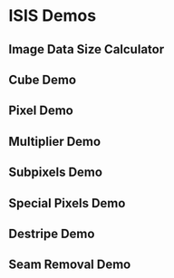 # ISIS Demos

<script src="https://asc-public-docs.s3.us-west-2.amazonaws.com/common/scripts/isis-demos/jquery-3.7.1.min.js"></script>
<link href="../../../css/isis-demos.css" media="all" rel="stylesheet"/>


<script type="text/javascript">
if (typeof window.isisDemosLoaded == 'undefined') {
    var isisDemosLoaded = true;
    $.getScript("https://asc-public-docs.s3.us-west-2.amazonaws.com/common/scripts/isis-demos/easeljs-0.8.1.min.js").done( function(s,t) { $.getScript("../../../js/isisDemos.js");});
}
</script>

## Image Data Size Calculator
<div class="app-container" id="isis-image-data-size"></div>

## Cube Demo
<div class="app-container" id="isis-cube"></div>

## Pixel Demo
<div class="app-container" id="isis-pixels"></div>

## Multiplier Demo
<div class="app-container" id="isis-multiplier"></div>

## Subpixels Demo
<div class="app-container" id="isis-subpixels"></div>

## Special Pixels Demo
<div class="app-container" id="isis-special-pixels"></div>

## Destripe Demo
<div class="app-container" id="isis-destripe"></div>

## Seam Removal Demo
<div class="app-container" id="isis-seams"></div>
